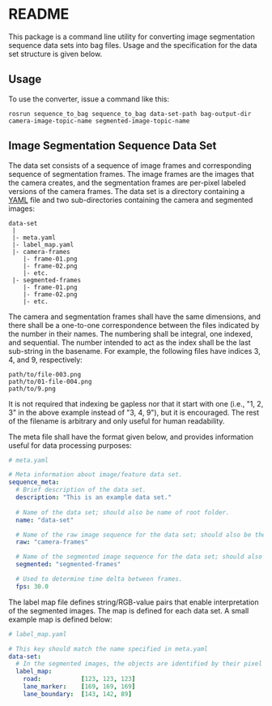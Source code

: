 # README #

This package is a command line utility for converting image segmentation
sequence data sets into bag files. Usage and the specification for the data set
structure is given below.

## Usage ##

To use the converter, issue a command like this:

    rosrun sequence_to_bag sequence_to_bag data-set-path bag-output-dir camera-image-topic-name segmented-image-topic-name


## Image Segmentation Sequence Data Set ##

The data set consists of a sequence of image frames and corresponding sequence
of segmentation frames. The image frames are the images that the camera creates,
and the segmentation frames are per-pixel labeled versions of the camera frames.
The data set is a directory containing a [YAML](http://www.yaml.org/start.html)
file and two sub-directories containing the camera and segmented images:

    data-set
     |
     |- meta.yaml
     |- label_map.yaml
     |- camera-frames
        |- frame-01.png
        |- frame-02.png
        |- etc.
     |- segmented-frames
        |- frame-01.png
        |- frame-02.png
        |- etc.

The camera and segmentation frames shall have the same dimensions, and there
shall be a one-to-one correspondence between the files indicated by the number
in their names. The numbering shall be integral, one indexed, and sequential.
The number intended to act as the index shall be the last sub-string in the
basename. For example, the following files have indices 3, 4, and 9,
respectively:

    path/to/file-003.png
    path/to/01-file-004.png
    path/to/9.png

It is not required that indexing be gapless nor that it start with one
(i.e., "1, 2, 3" in the above example instead of "3, 4, 9"), but it is
encouraged. The rest of the filename is arbitrary and only useful for human
readability.

The meta file shall have the format given below, and provides information useful
for data processing purposes:

```yaml
# meta.yaml

# Meta information about image/feature data set.
sequence_meta:
  # Brief description of the data set.
  description: "This is an example data set."
  
  # Name of the data set; should also be name of root folder.
  name: "data-set"

  # Name of the raw image sequence for the data set; should also be the name of the folder containing the images.
  raw: "camera-frames"

  # Name of the segmented image sequence for the data set; should also be the name of the folder containing the images.
  segmented: "segmented-frames"

  # Used to determine time delta between frames.
  fps: 30.0
```

The label map file defines string/RGB-value pairs that enable interpretation of
the segmented images. The map is defined for each data set. A small example
map is defined below:

```yaml
# label_map.yaml

# This key should match the name specified in meta.yaml
data-set:
  # In the segmented images, the objects are identified by their pixel RGB values.
  label_map:
    road:           [123, 123, 123]
    lane_marker:    [169, 169, 169]
    lane_boundary:  [143, 142, 89]
```
